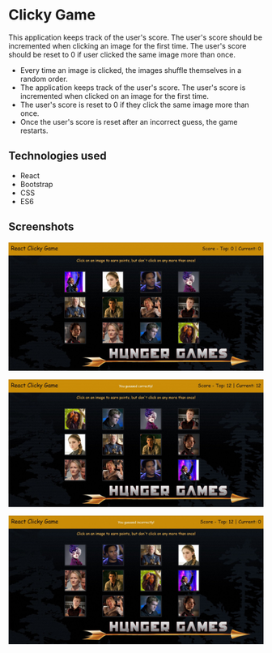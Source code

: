# Clicky Game
This application keeps track of the user's score. The user's score should be incremented when clicking an image for the first time. The user's score should be reset to 0 if user clicked the same image more than once.

- Every time an image is clicked, the images shuffle themselves in a random order.
- The application keeps track of the user's score. The user's score is incremented when clicked on an image for the first time. 
- The user's score is reset to 0 if they click the same image more than once.
- Once the user's score is reset after an incorrect guess, the game restarts.

## Technologies used
- React
- Bootstrap
- CSS
- ES6

## Screenshots

![Overview](https://raw.githubusercontent.com/radhikabgupta/ReadMeInfoProj2/master/assets/app_ss_01.jpg)

![Test](https://raw.githubusercontent.com/radhikabgupta/ReadMeInfoProj2/master/assets/app_ss_02.jpg)

![Overview](https://raw.githubusercontent.com/radhikabgupta/ReadMeInfoProj2/master/assets/app_ss_03.jpg)

